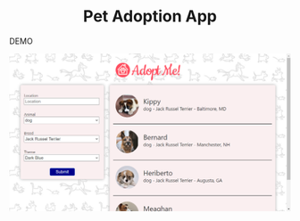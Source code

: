 <h1 align=center >Pet Adoption App</h1>

<a src="http://cenacrharsh.github.io/pet-adoption-app-react" align=center>DEMO</a>

![ss](./ss.png)
